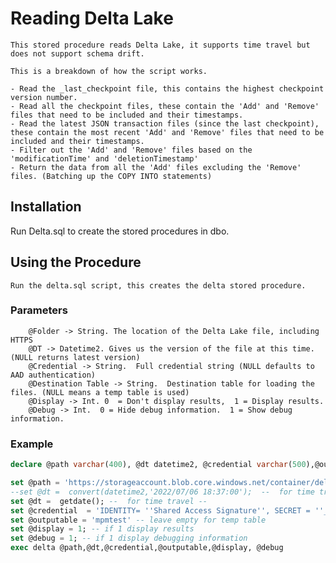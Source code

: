 # Reading Delta Lake

    This stored procedure reads Delta Lake, it supports time travel but does not support schema drift.

    This is a breakdown of how the script works.

    - Read the _last_checkpoint file, this contains the highest checkpoint version number.
    - Read all the checkpoint files, these contain the 'Add' and 'Remove' files that need to be included and their timestamps.
    - Read the latest JSON transaction files (since the last checkpoint), these contain the most recent 'Add' and 'Remove' files that need to be included and their timestamps.
    - Filter out the 'Add' and 'Remove' files based on the 'modificationTime' and 'deletionTimestamp'
    - Return the data from all the 'Add' files excluding the 'Remove' files. (Batching up the COPY INTO statements)
    
## Installation

Run Delta.sql to create the stored procedures in dbo.

## Using the Procedure

    Run the delta.sql script, this creates the delta stored procedure.

### Parameters
```
    @Folder -> String. The location of the Delta Lake file, including HTTPS
    @DT -> Datetime2. Gives us the version of the file at this time. (NULL returns latest version)
    @Credential -> String.  Full credential string (NULL defaults to AAD authentication)
    @Destination Table -> String.  Destination table for loading the files. (NULL means a temp table is used)
    @Display -> Int. 0  = Don't display results,  1 = Display results.
    @Debug -> Int.  0 = Hide debug information.  1 = Show debug information.
```

### Example

``` sql
declare @path varchar(400), @dt datetime2, @credential varchar(500),@outputable varchar(500),@display int, @debug int;

set @path = 'https://storageaccount.blob.core.windows.net/container/delta/demo/'
--set @dt =  convert(datetime2,'2022/07/06 18:37:00');  --  for time travel 
set @dt =  getdate(); --  for time travel -- 
set @credential  = 'IDENTITY= ''Shared Access Signature'', SECRET = ''___SECRET____''';
set @outputable = 'mpmtest' -- leave empty for temp table
set @display = 1; -- if 1 display results
set @debug = 1; -- if 1 display debugging information
exec delta @path,@dt,@credential,@outputable,@display, @debug

```


